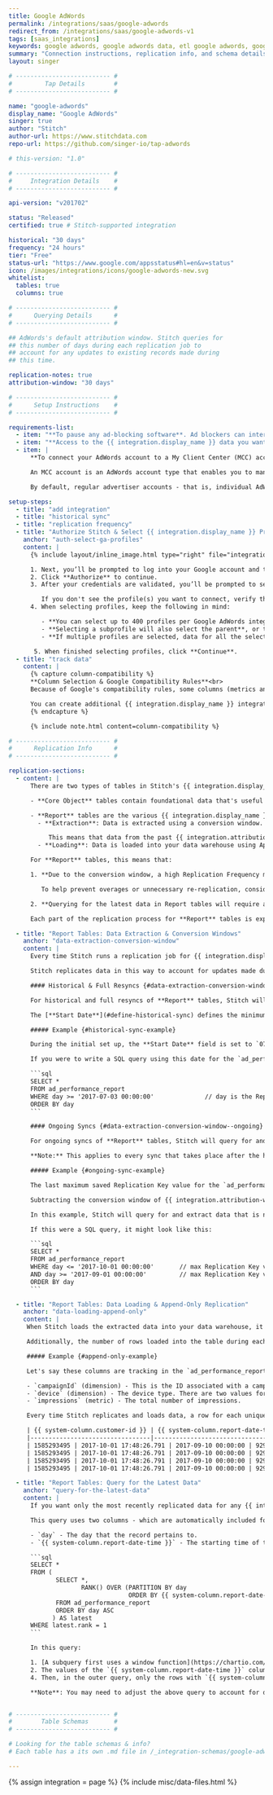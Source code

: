 ```yaml
---
title: Google AdWords
permalink: /integrations/saas/google-adwords
redirect_from: /integrations/saas/google-adwords-v1
tags: [saas_integrations]
keywords: google adwords, google adwords data, etl google adwords, google adwords etl, google adwords schema
summary: "Connection instructions, replication info, and schema details for Stitch's Google AdWords integration."
layout: singer

# -------------------------- #
#         Tap Details        #
# -------------------------- #

name: "google-adwords"
display_name: "Google AdWords"
singer: true
author: "Stitch"
author-url: https://www.stitchdata.com
repo-url: https://github.com/singer-io/tap-adwords

# this-version: "1.0"

# -------------------------- #
#     Integration Details    #
# -------------------------- #

api-version: "v201702"

status: "Released"
certified: true # Stitch-supported integration

historical: "30 days"
frequency: "24 hours"
tier: "Free"
status-url: "https://www.google.com/appsstatus#hl=en&v=status"
icon: /images/integrations/icons/google-adwords-new.svg
whitelist:
  tables: true
  columns: true

# -------------------------- #
#      Querying Details      #
# -------------------------- #

## AdWords's default attribution window. Stitch queries for
## this number of days during each replication job to
## account for any updates to existing records made during 
## this time.

replication-notes: true
attribution-window: "30 days"

# -------------------------- #
#      Setup Instructions    #
# -------------------------- #

requirements-list:
  - item: "**To pause any ad-blocking software**. Ad blockers can interfere with pop-ups, which are used in Google authorization and may prevent authorization from successfully completing."
  - item: "**Access to the {{ integration.display_name }} data you want to replicate**. Before beginning, verify that the user creating the integration has access to the reports you want to replicate."
  - item: |
      **To connect your AdWords account to a My Client Center (MCC) account.** This will ensure your account has access to the AdWords API, thereby allowing Stitch to query for and extract data.

      An MCC account is an AdWords account type that enables you to manage several AdWords accounts under a single login. Think of manager accounts as trees: they can branch out to individual accounts or even other manager accounts. [Read more about MCC accounts here](https://support.google.com/adwords/answer/6139186).

      By default, regular advertiser accounts - that is, individual AdWords accounts - don't have access to the AdWords API. To gain access, they must be linked to an MCC account. If you don't have an MCC account, [create one using these instructions](https://support.google.com/adwords/answer/7459399) and then link it to your AdWords account [by following these steps](https://support.google.com/adwords/answer/7459601).

setup-steps:
  - title: "add integration"
  - title: "historical sync"
  - title: "replication frequency"
  - title: "Authorize Stitch & Select {{ integration.display_name }} Profiles"
    anchor: "auth-select-ga-profiles"
    content: |
      {% include layout/inline_image.html type="right" file="integrations/select-adwords-profiles.png" alt="Selecting Google AdWords profiles." max-width="400px" %}

      1. Next, you’ll be prompted to log into your Google account and to approve Stitch’s access to your Google AdWords data. **Note: We will only ever read your data.**
      2. Click **Authorize** to continue.
      3. After your credentials are validated, you’ll be prompted to select the {{ integration.display_name }} profile(s) you want to connect to Stitch.

         If you don't see the profile(s) you want to connect, verify that you have completed the [setup requirements](#setup-requirements).
      4. When selecting profiles, keep the following in mind:

         - **You can select up to 400 profiles per Google AdWords integration**. If you need to replicate data from more than 400 profiles, you should create additional {{ integration.display_name }} integrations in your Stitch account.
         - **Selecting a subprofile will also select the parent**, or top-level profile. If you de-select the top-level profile, you will be unable to select any subprofiles.
         - **If multiple profiles are selected, data for all the selected profiles will map to the same table in your destination.** For example: If two profiles are selected and the `accounts` table is tracked, account data for both profiles will be replicated into the `accounts` table. This is applicable to every table selected in the next step.

       5. When finished selecting profiles, click **Continue**.
  - title: "track data"
    content: |
      {% capture column-compatibility %}
      **Column Selection & Google Compatibility Rules**<br>
      Because of Google's compatibility rules, some columns (metrics and segments) can't be tracked together. As you select columns to track, incompatible fields will automatically be greyed out.<br><br>

      You can create additional {{ integration.display_name }} integrations if you need to track incompatible columns. The resulting table names will still be the same (ex: `account_performance_report`) but the data will reside in different schemas in your data warehouse.
      {% endcapture %}

      {% include note.html content=column-compatibility %}

# -------------------------- #
#      Replication Info      #
# -------------------------- #

replication-sections:
  - content: |
      There are two types of tables in Stitch's {{ integration.display_name }} integration: Core Object and Report.

      - **Core Object** tables contain foundational data that's useful for analysis. These are the [`accounts`](#accounts), [`ad_groups`](#ad_groups), [`ads`](#ads), and [`campaigns`](#campaigns) tables. These tables are replicated using **Full Table Replication**.

      - **Report** tables are the various {{ integration.display_name }} reports. The replication process for these tables is a bit unlike that of other tables:
        - **Extraction**: Data is extracted using a conversion window. A conversion window is a period of time after a customer clicks an ad that a conversion (ex: a purchase) is recorded in {{ integration.display_name }}. Stitch currently uses a conversion window of **{{ integration.attribution-window }}**.

           This means that data from the past {{ integration.attribution-window }} will be replicated during every replication job.
        - **Loading**: Data is loaded into your data warehouse using Append-Only Replication.

      For **Report** tables, this means that:

      1. **Due to the conversion window, a high Replication Frequency may not be necessary.** Because Stitch will replicate data from the past {{ integration.attribution-window }} during every replication job, recent data will be re-replicated and count towards your row quota.

         To help prevent overages or unnecessary re-replication, consider setting the integration to sync less frequently. For example: every 12 or 24 hours.

      2. **Querying for the latest data in Report tables will require a different strategy than you might usually use**. Stitch will add a column named `{{ system-column.report-date-time }}` to Report tables to help you identify the most recent records in a table. [See the Query for the Latest Data section for more info and a sample query](#query-for-the-latest-data).

      Each part of the replication process for **Report** tables is explained below.

  - title: "Report Tables: Data Extraction & Conversion Windows"
    anchor: "data-extraction-conversion-window"
    content: |
      Every time Stitch runs a replication job for {{ integration.display_name }}, the last {{ integration.attribution-window }}' worth of data will be replicated for all [**Report** tables](#schema) currently being tracked. 

      Stitch replicates data in this way to account for updates made during the conversion window.

      #### Historical & Full Resyncs {#data-extraction-conversion-window--historical}

      For historical and full resyncs of **Report** tables, Stitch will query for and extract data newer than or equal to the date defined in the **Start Date** field in the Integration Settings page.

      The [**Start Date**](#define-historical-sync) defines the minimum date Stitch should query for when extracting historical data.

      ##### Example {#historical-sync-example}

      During the initial set up, the **Start Date** field is set to `07/03/2017`, or `2017-07-03 00:00:00`. In this example, Stitch will query for data that is newer than or equal to `2017-07-03 00:00:00`.

      If you were to write a SQL query using this date for the `ad_performance_report` table, it might look like this:

      ```sql
      SELECT *
      FROM ad_performance_report
      WHERE day >= '2017-07-03 00:00:00'              // day is the Replication Key column
      ORDER BY day
      ```

      #### Ongoing Syncs {#data-extraction-conversion-window--ongoing}

      For ongoing syncs of **Report** tables, Stitch will query for and extract data using the last saved maximum value in the table's Replication Key column and the conversion window of {{ integration.attribution-window }}.

      **Note:** This applies to every sync that takes place after the historical sync.

      ##### Example {#ongoing-sync-example}

      The last maximum saved Replication Key value for the `ad_performance_report` table is `2017-10-01 00:00:00`.

      Subtracting the conversion window of {{ integration.attribution-window }} would equal `2017-09-01 00:00:00`.

      In this example, Stitch will query for and extract data that is newer than or equal to `2017-09-01 00:00:00` and older than or equal to 2017-10-01 00:00:00.

      If this were a SQL query, it might look like this:

      ```sql
      SELECT *
      FROM ad_performance_report
      WHERE day <= '2017-10-01 00:00:00'       // max Replication Key value from previous sync
      AND day >= '2017-09-01 00:00:00'         // max Replication Key value - 30 day conversion window
      ORDER BY day
      ```

  - title: "Report Tables: Data Loading & Append-Only Replication"
    anchor: "data-loading-append-only"
    content: |
     When Stitch loads the extracted data into your data warehouse, it will do so using Append-Only Replication. This is a type of Incremental Replication where existing rows aren't updated, but appended to the end of the table. 

     Additionally, the number of rows loaded into the table during each sync is dependent on the combination of unique values in the dimension columns you track.

     ##### Example {#append-only-example}

     Let's say these columns are tracking in the `ad_performance_report` table:

     - `campaignId` (dimension) - This is the ID associated with a campaign. In this example, there are two campaigns: `929007494` and `929599581`
     - `device` (dimension) - The device type. There are two values for this example: `Computers` and `Tablets with full browsers`
     - `impressions` (metric) - The total number of impressions.

     Every time Stitch replicates and loads data, a row for each unique combination of the dimension columns will be appended to the end of the table:

     | {{ system-column.customer-id }} | {{ system-column.report-date-time }} | day | campaignId | device | impressions |
     |---------------------------------|--------------------------------------|------------|-----|--------|-------------|
     | 1585293495 | 2017-10-01 17:48:26.791 | 2017-09-10 00:00:00 | 929007494 | Computers                  | 61 |
     | 1585293495 | 2017-10-01 17:48:26.791 | 2017-09-10 00:00:00 | 929007494 | Tablets with full browsers | 15 |
     | 1585293495 | 2017-10-01 17:48:26.791 | 2017-09-10 00:00:00 | 929599581 | Computers                  | 37 |
     | 1585293495 | 2017-10-01 17:48:26.791 | 2017-09-10 00:00:00 | 929599581 | Tablets with full browsers | 9  |

  - title: "Report Tables: Query for the Latest Data"
    anchor: "query-for-the-latest-data"
    content: |
      If you want only the most recently replicated data for any {{ integration.display_name }} Report table, you can use the sample query below to account for the Append-Only Replication Stitch uses.

      This query uses two columns - which are automatically included for every Report table - to return the latest data:

      - `day` - The day that the record pertains to.
      - `{{ system-column.report-date-time }}` - The starting time of the Stitch job that extracted the record.

      ```sql
      SELECT *
      FROM (
             SELECT *,
                    RANK() OVER (PARTITION BY day
                                 ORDER BY {{ system-column.report-date-time }} DESC)
             FROM ad_performance_report
             ORDER BY day ASC
            ) AS latest
      WHERE latest.rank = 1
      ```

      In this query:

      1. [A subquery first uses a window function](https://chartio.com/resources/tutorials/using-window-functions/) to create a 'window' of data for each `day`,
      2. The values of the `{{ system-column.report-date-time }}` column are ranked within each window partition, and
      4. Then, in the outer query, only the rows with `{{ system-column.report-date-time }}` values ranked as `1` - which is equal to the maximum timestamp - are returned. 

      **Note**: You may need to adjust the above query to account for differences in SQL syntax and usage depending on what type of data warehouse you're using.


# -------------------------- #
#        Table Schemas       #
# -------------------------- #

# Looking for the table schemas & info?
# Each table has a its own .md file in /_integration-schemas/google-adwords

---
```

{% assign integration = page %}
{% include misc/data-files.html %}